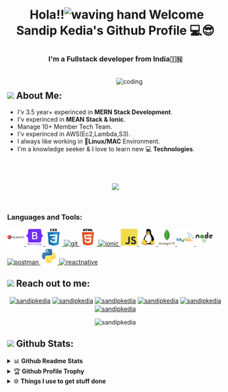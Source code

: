 # <p align="center">️ Hola!!<img src="https://raw.githubusercontent.com/Karthik-Nayak98/Karthik-Nayak98/master/assets/wave.gif" alt="waving hand" width="20px" height="20px"> Welcome Sandip Kedia's Github Profile 💻😎 </p>
<h3 align="center">I'm a Fullstack developer from India🇮🇳</h3>

</br>
<img align="right" alt="coding" width="250" src="https://media.giphy.com/media/XcXx0WlV7L9cMKhA6G/giphy.gif">

## <img src="https://media.giphy.com/media/WUlplcMpOCEmTGBtBW/giphy.gif" width="40"> **About Me:**

- I'v 3.5 year+ experinced in **MERN Stack Development**.
- I'v experinced in **MEAN Stack & Ionic**.
- Manage 10+ Member Tech Team.
- I'v experinced in AWS(Ec2,Lambda,S3).
- I always like working in 🐧️**Linux/MAC** Environment.
- I'm a knowledge seeker & I love to learn new 💻 **Technologies**.

</br>
</br>
<p align="center">
   <img align="center" src="https://github-readme-streak-stats.herokuapp.com/?user=sandipkedia&theme=radical&hide_border=true"/>
</p>
</br>
<h3 align="left">Languages and Tools:</h3>
<p align="left"> <a href="https://angular.io" target="_blank"> <img src="https://raw.githubusercontent.com/devicons/devicon/master/icons/angularjs/angularjs-original-wordmark.svg" alt="angularjs" width="40" height="40"/> </a> <a href="https://getbootstrap.com" target="_blank"> <img src="https://raw.githubusercontent.com/devicons/devicon/master/icons/bootstrap/bootstrap-plain-wordmark.svg" alt="bootstrap" width="40" height="40"/> </a> <a href="https://www.w3schools.com/css/" target="_blank"> <img src="https://raw.githubusercontent.com/devicons/devicon/master/icons/css3/css3-original-wordmark.svg" alt="css3" width="40" height="40"/> </a> <a href="https://expressjs.com" target="_blank">  <a href="https://git-scm.com/" target="_blank"> <img src="https://www.vectorlogo.zone/logos/git-scm/git-scm-icon.svg" alt="git" width="40" height="40"/> </a> <a href="https://www.w3.org/html/" target="_blank"> <img src="https://raw.githubusercontent.com/devicons/devicon/master/icons/html5/html5-original-wordmark.svg" alt="html5" width="40" height="40"/> </a> <a href="https://ionicframework.com" target="_blank"> <img src="https://upload.wikimedia.org/wikipedia/commons/d/d1/Ionic_Logo.svg" alt="ionic" width="40" height="40"/> </a> <a href="https://developer.mozilla.org/en-US/docs/Web/JavaScript" target="_blank"> <img src="https://raw.githubusercontent.com/devicons/devicon/master/icons/javascript/javascript-original.svg" alt="javascript" width="40" height="40"/> </a> <a href="https://www.linux.org/" target="_blank"> <img src="https://raw.githubusercontent.com/devicons/devicon/master/icons/linux/linux-original.svg" alt="linux" width="40" height="40"/> </a> <a href="https://www.mongodb.com/" target="_blank"> <img src="https://raw.githubusercontent.com/devicons/devicon/master/icons/mongodb/mongodb-original-wordmark.svg" alt="mongodb" width="40" height="40"/> </a> <a href="https://www.mysql.com/" target="_blank"> <img src="https://raw.githubusercontent.com/devicons/devicon/master/icons/mysql/mysql-original-wordmark.svg" alt="mysql" width="40" height="40"/> </a> <a href="https://nodejs.org" target="_blank"> <img src="https://raw.githubusercontent.com/devicons/devicon/master/icons/nodejs/nodejs-original-wordmark.svg" alt="nodejs" width="40" height="40"/> </a> <a href="https://postman.com" target="_blank"> <img src="https://www.vectorlogo.zone/logos/getpostman/getpostman-icon.svg" alt="postman" width="40" height="40"/> </a> <a href="https://www.python.org" target="_blank"> <img src="https://raw.githubusercontent.com/devicons/devicon/master/icons/python/python-original.svg" alt="python" width="40" height="40"/> </a> <a href="https://reactnative.dev/" target="_blank"> <img src="https://reactnative.dev/img/header_logo.svg" alt="reactnative" width="40" height="40"/> </a> </p>

## <img src="https://media.giphy.com/media/LnQjpWaON8nhr21vNW/giphy.gif" width="40"> **Reach out to me:** ️

<p align="center">
<a href="http://www.linkedin.com/in/sandip-kedia-aa1341196" target="blank"><img align="center" src="https://img.shields.io/badge/-LinkedIn-0e76a8?style=flat-square&logo=Linkedin&logoColor=white" alt="sandipkedia" /></a>
<a href="https://sandip-developerfolio.netlify.app/" target="blank"><img align="center" src="https://img.shields.io/badge/Website-301934?style=flat-square&logo=google-chrome&logoColor=white" alt="sandipkedia" /></a>
<a href="https://www.facebook.com/loving.sandip/" target="blank"><img align="center" src="https://img.shields.io/badge/-Facebook-3b5998?style=flat-square&logo=Facebook&logoColor=white" alt="sandipkedia" /></a>
<a href="https://www.instagram.com/ig._sandy_" target="blank"><img align="center" src="https://img.shields.io/badge/-Instagram-cd486b?style=flat-square&logo=Instagram&logoColor=white" alt="sandipkedia" /></a>
<a href="https://twitter.com/TheSandY15?s=08" target="blank"><img align="center" src="https://img.shields.io/badge/-Twitter-00acee?style=flat-square&logo=Twitter&logoColor=white" alt="sandipkedia" /></a>
<a href="mailto:sandipkedia1711998@gmail.com" target="blank"><img align="center" src="https://img.shields.io/badge/-Gmail-EA4335?style=flat-square&logo=Gmail&logoColor=white" alt="sandipkedia" /></a>


</p>

<p align="center"> <img src="https://komarev.com/ghpvc/?username=sandipkedia&label=Visitors&color=0088cc&style=flat-square" alt="sandipkedia" /> </p>

## <img src="https://media.giphy.com/media/ZCN6F3FAkwsyOGU2RS/giphy.gif" width="40"> **Github Stats:**

<details>
  <summary>📊 <b>Github Readme Stats</b></summary>
 </br>
 <p align="center">
  <a href="https://github.com/sandipkedia">
   <img width="430" align="center" src="https://github-readme-stats.vercel.app/api?username=sandipkedia&show_icons=true&theme=radical&count_private=true">
  </a>
  <a href="https://github.com/sandipkedia/github-readme-stats">
    <img align="center" src="https://github-readme-stats.anuraghazra1.vercel.app/api/top-langs/?username=Karthik-Nayak98&layout=compact&theme=radical&langs_count=6" />
  </a>
 </p>
</details>

<details>
 <summary>🏆 <b>Github Profile Trophy</b></summary>
 </br>
 <p align="center">
  <a href="https://github.com/ryo-ma/github-profile-trophy">
   <img src="https://github-profile-trophy.vercel.app/?username=sandipkedia&column=8&theme=darkhub"/>
  </a>
 </p>
</details>

<!--<details>
 </br>
 <!-- <summary>⚡ <b>Recent Github Activity</b></summary> -->

<!--START_SECTION:activity-->
<!--"https://yoursandipkedia.000webhostapp.com/
1. ❗️ Closed issue [#3086](https://github.com/TesseractCoding/NeoAlgo/issues/3086) in [TesseractCoding/NeoAlgo](https://github.com/TesseractCoding/NeoAlgo)
2. 🗣 Commented on [#3086](https://github.com/TesseractCoding/NeoAlgo/issues/3086) in [TesseractCoding/NeoAlgo](https://github.com/TesseractCoding/NeoAlgo)
3. 🗣 Commented on [#471](https://github.com/sairish2001/MakesMathEasy/issues/471) in [sairish2001/MakesMathEasy](https://github.com/sairish2001/MakesMathEasy)
4. 🗣 Commented on [#137](https://github.com/Girl-Code-It/Opportunity-Calendar-Frontend/issues/137) in [Girl-Code-It/Opportunity-Calendar-Frontend](https://github.com/Girl-Code-It/Opportunity-Calendar-Frontend)
5. ❗️ Opened issue [#137](https://github.com/Girl-Code-It/Opportunity-Calendar-Frontend/issues/137) in [Girl-Code-It/Opportunity-Calendar-Frontend](https://github.com/Girl-Code-It/Opportunity-Calendar-Frontend)
<!--END_SECTION:activity-->


</details> 


<details>
  <br />
  <summary>⚙️ <b> Things I use to get stuff done</b></summary>
  	<ul>
  	    <li><b>OS:</b>Mac M1</li>
	    <li><b>Laptop: </b>Mac Air M1</li>
  	    <li><b>Browser: </b> Chrome Web Browser</li>
	    <li><b>Code Editor:</b> VSCode - The best editor out there.</li>
	    <li><b>To Stay Updated:</b>Linkedin and Twitter.</li>
	    <br />
	</ul>
</details>


<!-- <p align="center">


<a href="https://twitter.com/TheSandY15?s=08" target="blank"><img align="center" src="https://cdn.jsdelivr.net/npm/simple-icons@3.0.1/icons/twitter.svg" alt="sandipkedia" height="30" width="40" /></a>
<a href="http://www.linkedin.com/in/sandip-kedia-aa1341196" target="blank"><img align="center" src="https://cdn.jsdelivr.net/npm/simple-icons@3.0.1/icons/linkedin.svg" alt="sandipkedia" height="30" width="40" /></a>
<a href="mailto:karunayak1711998@gmail.com" target="blank"><img align="center" src="https://cdn.jsdelivr.net/npm/simple-icons@3.0.1/icons/gmail.svg" alt="sandipkedia1711998@gmail.com" height="30" width="40" /></a>

  <img align="center" style="margin: 10px" src="https://profilinator.rishav.dev/skills-assets/c-original.svg" alt="C" width="40"  />
  <img align="center" style="margin: 10px" src="https://img.icons8.com/color/48/000000/c-plus-plus-logo.png" alt="C++" width="40"  />
  <img align="center" style="margin: 10px" src="https://profilinator.rishav.dev/skills-assets/html5-original-wordmark.svg" alt="HTML5" width="40"  />
  <img align="center" style="margin: 10px" src="https://profilinator.rishav.dev/skills-assets/css3-original-wordmark.svg" alt="CSS3" width="40" />
  <img align="center" style="margin: 10px" src="https://profilinator.rishav.dev/skills-assets/javascript-original.svg" alt="JavaScript" width="40" />
  <img align="center" style="margin: 10px" src="https://profilinator.rishav.dev/skills-assets/react-original-wordmark.svg" alt="React" width="40"  />
  <img align="center" style="margin: 10px" src="https://profilinator.rishav.dev/skills-assets/python-original.svg" alt="Python" width="40"  />
  <img align="center" style="margin: 10px" src="https://profilinator.rishav.dev/skills-assets/git-scm-icon.svg" alt="Git" width="40"  />
  <img align="center" style="margin: 10px" src="https://raw.githubusercontent.com/github/explore/80688e429a7d4ef2fca1e82350fe8e3517d3494d/topics/visual-studio-code/visual-studio-code.png" alt="Visual Studio Code" width="40px"/>
   <img align="center" style="margin: 10px" src="https://raw.githubusercontent.com/github/explore/80688e429a7d4ef2fca1e82350fe8e3517d3494d/topics/vim/vim.png" alt="vim" width="40" />
   <img align="center" style="margin: 10px" src="https://profilinator.rishav.dev/skills-assets/linux-original.svg" alt="Linux" width="40"  />
  <img align="center" style="margin: 10px" src="https://raw.githubusercontent.com/github/explore/80688e429a7d4ef2fca1e82350fe8e3517d3494d/topics/terminal/terminal.png" alt="Terminal" width="40" /> -->

<!-- [<img src="https://img.shields.io/badge/LinkedIn-karthiknayak98-informational?style=for-the-badge&labelColor=black&logo=linkedin&logoColor=0077b5&&color=0077b5"/>][linkedin]
[<img src="https://img.shields.io/badge/Twitter-@KarthikNayak98-informational?style=for-the-badge&labelColor=black&logo=twitter&logoColor=#1DA1F2&color=1da1f2"/>][twitter]
[<img src="https://img.shields.io/badge/Stackoverflow-KarthikNayak98-informational?style=for-the-badge&labelColor=black&logo=stackoverflow&logoColor=fe7a16&color=fe7a16"/>][stackoverflow] -->

<!-- Links of Defnitions -->

[linkedin]: http://www.linkedin.com/in/sandip-kedia-aa1341196
[instagram]: https://www.instagram.com/bdwits_sandy?r=nametag
[gmail]: mailto:sandipkedia1711998@gmail.com 'Lets connect through email'
[github]: https://github.com/sandipkedia
[twitter]: https://twitter.com/TheSandY15?s=08
